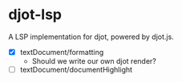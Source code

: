 # djot-lsp

A LSP implementation for djot, powered by djot.js.

- [x] textDocument/formatting
  - Should we write our own djot render?
- [ ] textDocument/documentHighlight
